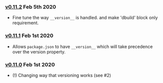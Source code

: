 
### [v0.11.2](https://github.com/britesnow/vdev/compare/v0.11.0...v0.11.1) Feb 5th 2020

- Fine tune the way `__version__` is handled. and make 'dbuild' block only requirement.

### [v0.11.1](https://github.com/britesnow/vdev/compare/v0.11.0...v0.11.1) Feb 1st 2020

- Allows `package.json` to have `__version__` which will take precedence over the version property. 

### [v0.11.0](https://github.com/britesnow/vdev/compare/v0.10.33...v0.11.0) Feb 1st 2020

- (!) Changing way that versioning works (see #2)

